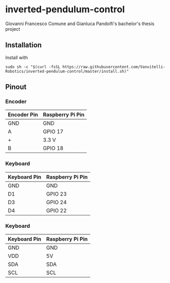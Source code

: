 # inverted-pendulum-control

Giovanni Francesco Comune and Gianluca Pandolfi's bachelor's thesis project

## Installation

Install with
```
sudo sh -c "$(curl -fsSL https://raw.githubusercontent.com/Vanvitelli-Robotics/inverted-pendulum-control/master/install.sh)"
```

## Pinout
### Encoder
|   Encoder Pin|   Raspberry Pi Pin|
|---|---|
|  GND | GND  |
|  A | GPIO 17  |
| +  | 3.3 V  |
| B | GPIO 18  |
### Keyboard
|   Keyboard Pin|   Raspberry Pi Pin|
|---|---|
|  GND | GND  |
|  D1 | GPIO 23  |
| D3  |GPIO 24  |
| D4 | GPIO 22  |
### Keyboard
|   Keyboard Pin|   Raspberry Pi Pin|
|---|---|
|  GND | GND  |
|  VDD | 5V  |
| SDA  |SDA  |
| SCL | SCL  |